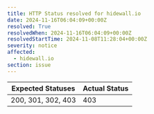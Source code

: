 ```yaml
---
title: HTTP Status resolved for hidewall.io
date: 2024-11-16T06:04:09+00:00Z
resolved: True
resolvedWhen: 2024-11-16T06:04:09+00:00Z
resolvedStartTime: 2024-11-08T11:28:04+00:00Z
severity: notice
affected:
  - hidewall.io
section: issue
---
```


| Expected Statuses | Actual Status  |
|-------------------|----------------|
| 200, 301, 302, 403 | 403 |
